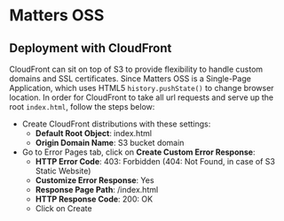 # Matters OSS

## Deployment with CloudFront

CloudFront can sit on top of S3 to provide flexibility to handle custom domains and SSL certificates. Since Matters OSS is a Single-Page Application, which uses HTML5 `history.pushState()` to change browser location. In order for CloudFront to take all url requests and serve up the root `index.html`, follow the steps below:

* Create CloudFront distributions with these settings:
  * **Default Root Object**: index.html
  * **Origin Domain Name**: S3 bucket domain
* Go to Error Pages tab, click on **Create Custom Error Response**:
  * **HTTP Error Code**: 403: Forbidden (404: Not Found, in case of S3 Static Website)
  * **Customize Error Response**: Yes
  * **Response Page Path**: /index.html
  * **HTTP Response Code**: 200: OK
  * Click on Create
